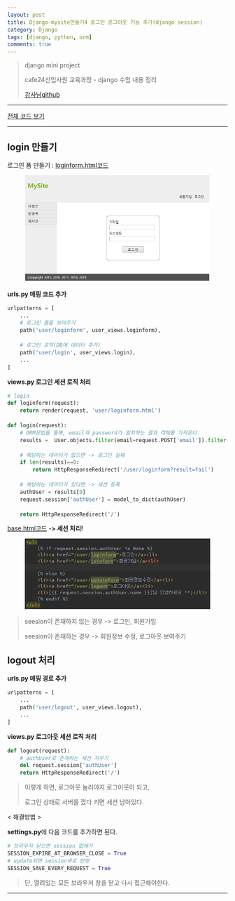 ```yaml
---
layout: post
title: Django-mysite만들기4 로그인 로그아웃 기능 추가(django session)
category: Django
tags: [django, python, orm]
comments: true
---
```


> django mini project
>
> cafe24신입사원 교육과정 - django 수업 내용 정리
>
> [강사님github](https://github.com/kickscar)



---



[전체 코드 보기](https://github.com/jungeunlee95/python-mysite)



------

## login 만들기

로그인 폼 만들기 : [loginform.html코드](https://github.com/jungeunlee95/python-mysite/blob/master/templates/user/loginform.html)

<center>
<figure>
<img src="/assets/post-img/django/loginform.png" alt="views">
<figcaption></figcaption>
</figure>
</center>



**urls.py 매핑 코드 추가**

```python
urlpatterns = [
	...
    # 로그인 폼을 보여주기
    path('user/loginform', user_views.loginform),
    
    # 로그인 로직(DB에 데이터 추가)
    path('user/login', user_views.login),
	...
]
```



**views.py 로그인 세션 로직 처리**

```python
# login
def loginform(request):
    return render(request, 'user/loginform.html')

def login(request):
    # ORM문법을 통해, email과 password가 일치하는 결과 객체를 가져온다.
    results =  User.objects.filter(email=request.POST['email']).filter(password=request.POST['password'])

    # 해당하는 데이터가 없으면 -> 로그인 실패
    if len(results)==0:
        return HttpResponseRedirect('/user/loginform?result=fail')

    # 해당하는 데이터가 있다면 -> 세션 등록
    authUser = results[0]
    request.session['authUser'] = model_to_dict(authUser)

    return HttpResponseRedirect('/')
```





 [base.html코드](https://github.com/jungeunlee95/python-mysite/blob/master/templates/base.html) **-> 세션 처리!**

<center>
<figure>
<img src="/assets/post-img/django/1561117372611.png" alt="views">
<figcaption></figcaption>
</figure>
</center>

> seesion이 존재하지 않는 경우 -> 로그인, 회원가입
>
> seesion이 존재하는 경우 -> 회원정보 수정, 로그아웃 보여주기







## logout 처리



**urls.py 매핑 경로 추가**

```python
urlpatterns = [
	...
    path('user/logout', user_views.logout),
	...
]
```



**views.py 로그아웃 세션 로직 처리**

```python
def logout(request):
    # authUser로 존재하는 세션 지우기
    del request.session['authUser']
    return HttpResponseRedirect('/')
```

> 이렇게 하면, 로그아웃 눌러야지 로그아웃이 되고, 
>
> 로그인 상태로 서버를 껐다 키면 세션 남아있다.



< 해결방법 >

**settings.py**에 다음 코드를 추가하면 된다.

```python
# 브라우저 닫으면 session 없애기
SESSION_EXPIRE_AT_BROWSER_CLOSE = True
# update되면 session바로 반영
SESSION_SAVE_EVERY_REQUEST = True
```

> 단, 열려있는 모든 브라우저 창을 닫고 다시 접근해야한다.

------




